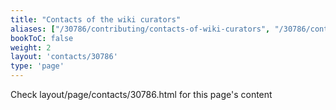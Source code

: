 ```yaml
---
title: "Contacts of the wiki curators"
aliases: ["/30786/contributing/contacts-of-wiki-curators", "/30786/contributing/contacts-of-the-wiki-curators", "/30786/contributing/project-curators"]
bookToC: false
weight: 2
layout: 'contacts/30786'
type: 'page'
---
```

Check layout/page/contacts/30786.html for this page's content